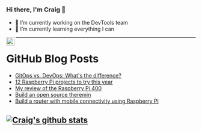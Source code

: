 ### Hi there, I'm Craig 👋

<!--
**CraigTeelFugro/CraigTeelFugro** is a ✨ _special_ ✨ repository because its `README.md` (this file) appears on your GitHub profile.

Here are some ideas to get you started:
-->

- 🔭 I’m currently working on the DevTools team
- 🌱 I’m currently learning everything I can

[<img align="left" alt="Craig Teel | LinkedIn" width="22px" src="https://cdn.jsdelivr.net/npm/simple-icons@v3/icons/linkedin.svg" />][linkedin]

---

# GitHub Blog Posts

<!-- BLOG-POST-LIST:START -->
- [GitOps vs. DevOps: What&#039;s the difference?](https://opensource.com/article/21/3/gitops)
- [12 Raspberry Pi projects to try this year](https://opensource.com/articles/21/3/raspberry-pi-projects)
- [My review of the Raspberry Pi 400](https://opensource.com/article/21/3/raspberry-pi-400-review)
- [Build an open source theremin](https://opensource.com/article/21/3/open-source-theremin)
- [Build a router with mobile connectivity using Raspberry Pi](https://opensource.com/article/21/3/router-raspberry-pi)
<!-- BLOG-POST-LIST:END -->

## [![Craig's github stats](https://github-readme-stats.vercel.app/api?username=craigteelfugro)](https://github.com/anuraghazra/github-readme-stats)


[linkedin]: https://linkedin.com/in/craig-teel-b8786771

